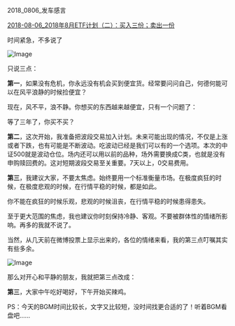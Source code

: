 

2018_0806_发车感言

[2018-08-06_2018年8月ETF计划（二）：买入三份；卖出一份](https://mp.weixin.qq.com/s?__biz=MzIwMTIzNDMwNA==&mid=2653408893&idx=1&sn=bbbe54f2c72a8757f26d04196943d143&chksm=8d226c92ba55e584c47d9ec4c9e9b273f3df9b8b7578c9bfebe4d20ab05587872efec6febed9&scene=27#wechat_redirect)





时间紧急，不多说了



![Image](https://mmbiz.qpic.cn/mmbiz_png/SEPick5M9xjPKwhYAxju3UE5LmNpibwiaia2gbibrFkfsCt1DVfCG5oDh20Oc24RSLUpzFXea39S2jF3TG7Cmtqf27w/640?wx_fmt=png&tp=webp&wxfrom=5&wx_lazy=1&wx_co=1)

只说三点：



**第一**，如果没有危机，你永远没有机会买到便宜货。经常要问问自己，何德何能可以在风平浪静的时候捡便宜？



现在，风不平，浪不静。你想买的东西越来越便宜，只有一个问题了：



等了三年了，你买不买？



**第二**，这次开始，我准备把波段交易加入计划。未来可能出现的情况，不仅是上涨或者下跌，也有可能是不断波动。吃波动已经是我们可以有的一个选项。本次的中证500就是波动仓位。场内还可以用以前的品种，场外需要换成C类，也就是没有申购赎回费的。这对短期波段交易至关重要。7天以上，0交易费用。



**第三**，我建议大家，不要太焦虑。始终要用一个标准衡量市场。在极度疯狂的时候，在极度悲观的时候，在行情平稳的时候，都是如此。



你不能在疯狂的时候乐观，悲观的时候沮丧，在行情平稳的时候患得患失。



至于更大范围的焦虑，我也建议你时刻保持冷静、客观。不要被群体性的情绪所影响。再多的我就不说了。



当然，从几天前在微博投票上显示出来的，各位的情绪来看，我的第三点叮嘱其实有些多余。



![Image](https://mmbiz.qpic.cn/mmbiz_png/SEPick5M9xjPKwhYAxju3UE5LmNpibwiaia2XqtvZiczgdHJicfgaEOg8QmmFd5X9tYkKUrJUg268u5c0eTMibsichbZCA/640?wx_fmt=png&tp=webp&wxfrom=5&wx_lazy=1&wx_co=1)



那么对开心和平静的朋友，我就把第三点改成：



**第三**，大家中午吃好喝好，下午开始买辣鸡。





PS：今天的BGM时间比较长，文字又比较短，没时间找更合适的了！听着BGM看盘吧……